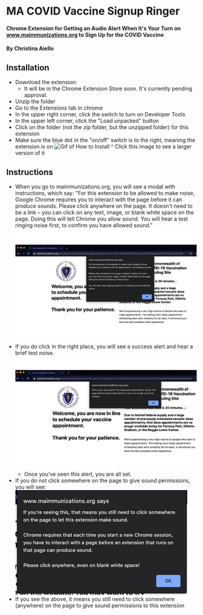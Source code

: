 # MA COVID Vaccine Signup Ringer
#### Chrome Extension for Getting an Audio Alert When It's Your Turn on www.maimmunizations.org to Sign Up for the COVID Vaccine
#### By Christina Aiello

## Installation
* Download the extension: 
  * It will be in the Chrome Extension Store soon. It's currently pending approval.
* Unzip the folder
* Go to the Extensions tab in chrome 
* In the upper right corner, click the switch to turn on Developer Tools
* In the upper left corner, click the "Load unpacked" button
* Click on the folder (not the zip folder, but the unzipped folder) for this extension
* Make sure the blue dot in the "on/off" switch is to the right, meaning the extension is on
![Gif of How to Install](/images/how-to-install.gif)
^ Click this image to see a larger version of it

## Instructions
* When you go to maimmunizations.org, you will see a modal with instructions, which say:
"For this extension to be allowed to make noise, Google Chrome requires you to interact with the page before it can produce sounds. Please click anywhere on the page. It doesn't need to be a link – you can click on any text, image, or blank white space on the page. Doing this will tell Chrome you allow sound. You will hear a test ringing noise first, to confirm you have allowed sound."
![Instructions Alert](/images/promo-1.png)
* If you do click in the right place, you will see a success alert and hear a brief test noise.
![Test Sound Confirmation Alert](/images/promo-2.png)
  * Once you've seen this alert, you are all set.
* If you do not click somewhere on the page to give sound permissions, you will see:
![Need Sound Permissions Alert](/images/promo-3.png)
* If you see the above, it means you still need to click somewhere (anywhere) on the page to give sound permissions to this extension